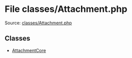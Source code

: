File classes/Attachment.php
=========

Source: [classes/Attachment.php](https://github.com/PrestaShop/PrestaShop/blob/1.5.6.2/classes/Attachment.php)


Classes
-------

* [AttachmentCore](class.AttachmentCore.md)

